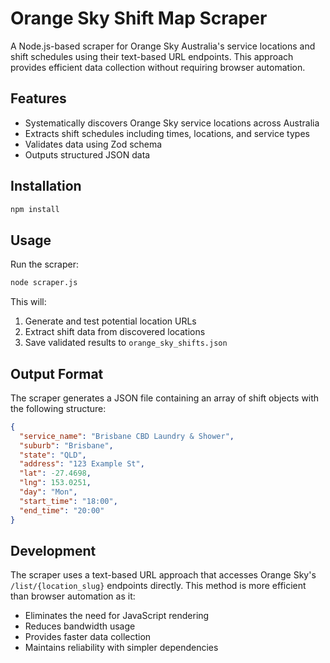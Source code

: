 # Orange Sky Shift Map Scraper

A Node.js-based scraper for Orange Sky Australia's service locations and shift schedules using their text-based URL endpoints. This approach provides efficient data collection without requiring browser automation.

## Features

- Systematically discovers Orange Sky service locations across Australia
- Extracts shift schedules including times, locations, and service types
- Validates data using Zod schema
- Outputs structured JSON data

## Installation

```bash
npm install
```

## Usage

Run the scraper:

```bash
node scraper.js
```

This will:
1. Generate and test potential location URLs
2. Extract shift data from discovered locations
3. Save validated results to `orange_sky_shifts.json`

## Output Format

The scraper generates a JSON file containing an array of shift objects with the following structure:

```json
{
  "service_name": "Brisbane CBD Laundry & Shower",
  "suburb": "Brisbane",
  "state": "QLD",
  "address": "123 Example St",
  "lat": -27.4698,
  "lng": 153.0251,
  "day": "Mon",
  "start_time": "18:00",
  "end_time": "20:00"
}
```

## Development

The scraper uses a text-based URL approach that accesses Orange Sky's `/list/{location_slug}` endpoints directly. This method is more efficient than browser automation as it:

- Eliminates the need for JavaScript rendering
- Reduces bandwidth usage
- Provides faster data collection
- Maintains reliability with simpler dependencies
